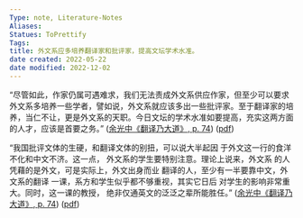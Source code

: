 ```yaml
---
Type: note, Literature-Notes 
Aliases: 
Statues: ToPrettify 
Tags: 
title: 外文系应多培养翻译家和批评家，提高文坛学术水准。
date created: 2022-05-22
date modified: 2022-12-02
---
```


“尽管如此，作家仍属可遇难求，我们无法责成外文系供应作家，但至少可以要求外文系多培养一些学者，譬如说，外文系就应该多出一些批评家。至于翻译家的培养，当仁不让，更是外文系的天职。今日文坛的学术水准如要提高，充实这两方面的人才，应该是首要之务。” ([余光中《翻译乃大道》, p. 74](zotero://select/library/items/WJ73K8PV)) ([pdf](zotero://open-pdf/library/items/9AQ6RCX4?page=74&annotation=MAJA2MGZ))

“我国批评文体的生硬，和翻译文体的别扭，可以说大半起因 于外文这一行的食洋不化和中文不济。这一点， 外文系的学生要特别注意。理论上说来，外文系 的人凭藉的是外文，可是实际上，外文出身而业 翻译的人，至少有一半要靠中文，外文系的翻译 一课，系方和学生似乎都不够重视，其实它日后 对学生的影响非常重大。同时，这一课的教授， 绝非仅通英文的泛泛之辈所能胜任。” ([余光中《翻译乃大道》, p. 74](zotero://select/library/items/WJ73K8PV)) ([pdf](zotero://open-pdf/library/items/9AQ6RCX4?page=74&annotation=7IN59AZK))
